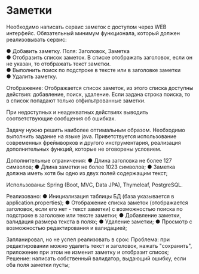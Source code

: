 # Заметки

Необходимо написать сервис заметок с доступом через WEB интерфейс. Обязательный минимум функционала, который должен реализовывать сервис:

●	Добавить заметку. Поля: Заголовок, Заметка<br>
●	Отобразить список заметок. В списке отображать заголовок, если он не указан, то отображать текст заметки.<br>
●	Выполнить поиск по подстроке в тексте или в заголовке заметки<br>
●	Удалить заметку.

Отображение:
Отображается список заметок, из этого списка доступны действия: добавление, поиск, удаление. Если задана строка поиска, то в список попадают только отфильтрованные заметки.

При недоступных и неадекватных действиях выводить соответствующие сообщения об ошибках.

Задачу нужно решить наиболее оптимальным образом. Необходимо выполнить задание на языке java. Приветствуется использование современных фреймворков и другого инструментария, реализация дополнительных функций, которые не оговорены условием.


Дополнительные ограничения:
● Длина заголовка не более 127 символов;
● Длина заметки не более 1023 символов;
● Заметка должна иметь хотя бы одно из двух полей содержащим текст;

Использованы:
Spring (Boot, MVC, Data JPA), Thymeleaf, PostgreSQL.

Реализовано:
● Инициализация таблицы БД (база указывается в application.properties);
● Отображение списка заметок (отображается заголовок, если его нет - текст заметки) с возможностью поиска по подстроке в заголовке или тексте заметки;
● Добавление заметки, валидация размера текста в полях;
● Удаление заметки;
● Просмотр с возможностью редактирования и валидацией;

Запланировал, но не успел реализовать в срок:
Проблема: при редактировании можно удалить текст и заголовок, нажать "сохранить", приложение при этом не изменит заметку и отобразит список;
Решение: написать собственный валидатор, выдающий ошибку, если оба поля заметки пусты;
